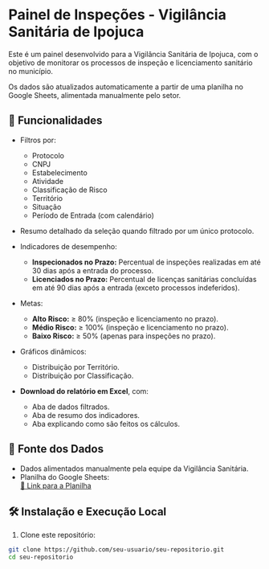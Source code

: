 # Painel de Inspeções - Vigilância Sanitária de Ipojuca

Este é um painel desenvolvido para a Vigilância Sanitária de Ipojuca, com o objetivo de monitorar os processos de inspeção e licenciamento sanitário no município.

Os dados são atualizados automaticamente a partir de uma planilha no Google Sheets, alimentada manualmente pelo setor.

## 🚀 Funcionalidades

- Filtros por:
  - Protocolo
  - CNPJ
  - Estabelecimento
  - Atividade
  - Classificação de Risco
  - Território
  - Situação
  - Período de Entrada (com calendário)

- Resumo detalhado da seleção quando filtrado por um único protocolo.

- Indicadores de desempenho:
  - **Inspecionados no Prazo:** Percentual de inspeções realizadas em até 30 dias após a entrada do processo.
  - **Licenciados no Prazo:** Percentual de licenças sanitárias concluídas em até 90 dias após a entrada (exceto processos indeferidos).

- Metas:
  - **Alto Risco:** ≥ 80% (inspeção e licenciamento no prazo).
  - **Médio Risco:** ≥ 100% (inspeção e licenciamento no prazo).
  - **Baixo Risco:** ≥ 50% (apenas para inspeções no prazo).

- Gráficos dinâmicos:
  - Distribuição por Território.
  - Distribuição por Classificação.

- **Download do relatório em Excel**, com:
  - Aba de dados filtrados.
  - Aba de resumo dos indicadores.
  - Aba explicando como são feitos os cálculos.

## 🔗 Fonte dos Dados

- Dados alimentados manualmente pela equipe da Vigilância Sanitária.
- Planilha do Google Sheets:  
[🔗 Link para a Planilha](https://docs.google.com/spreadsheets/d/1nKoAEXQ0QZOrIt-0CMvW5MOt9Q_FC8Ak/edit)

## 🛠️ Instalação e Execução Local

1. Clone este repositório:

```bash
git clone https://github.com/seu-usuario/seu-repositorio.git
cd seu-repositorio
